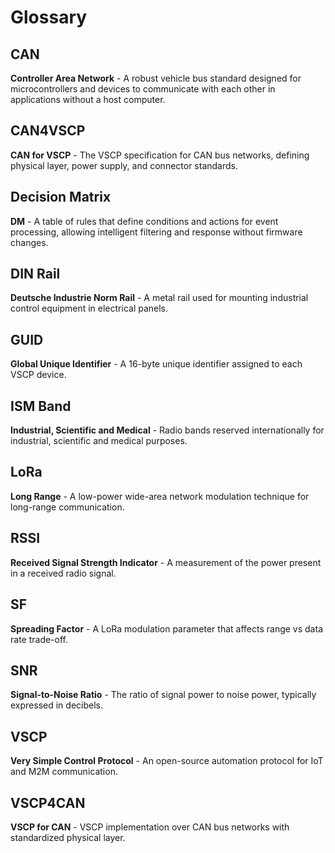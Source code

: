 # Glossary

## CAN
**Controller Area Network** - A robust vehicle bus standard designed for microcontrollers and devices to communicate with each other in applications without a host computer.

## CAN4VSCP  
**CAN for VSCP** - The VSCP specification for CAN bus networks, defining physical layer, power supply, and connector standards.

## Decision Matrix
**DM** - A table of rules that define conditions and actions for event processing, allowing intelligent filtering and response without firmware changes.

## DIN Rail
**Deutsche Industrie Norm Rail** - A metal rail used for mounting industrial control equipment in electrical panels.

## GUID
**Global Unique Identifier** - A 16-byte unique identifier assigned to each VSCP device.

## ISM Band
**Industrial, Scientific and Medical** - Radio bands reserved internationally for industrial, scientific and medical purposes.

## LoRa
**Long Range** - A low-power wide-area network modulation technique for long-range communication.

## RSSI
**Received Signal Strength Indicator** - A measurement of the power present in a received radio signal.

## SF
**Spreading Factor** - A LoRa modulation parameter that affects range vs data rate trade-off.

## SNR
**Signal-to-Noise Ratio** - The ratio of signal power to noise power, typically expressed in decibels.

## VSCP
**Very Simple Control Protocol** - An open-source automation protocol for IoT and M2M communication.

## VSCP4CAN
**VSCP for CAN** - VSCP implementation over CAN bus networks with standardized physical layer.